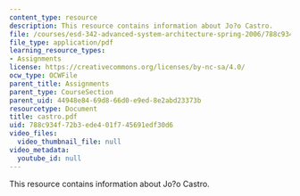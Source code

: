```yaml
---
content_type: resource
description: This resource contains information about Jo?o Castro.
file: /courses/esd-342-advanced-system-architecture-spring-2006/788c934f72b3ede401f745691edf30d6_castro.pdf
file_type: application/pdf
learning_resource_types:
- Assignments
license: https://creativecommons.org/licenses/by-nc-sa/4.0/
ocw_type: OCWFile
parent_title: Assignments
parent_type: CourseSection
parent_uid: 44948e84-69d8-66d0-e9ed-8e2abd23373b
resourcetype: Document
title: castro.pdf
uid: 788c934f-72b3-ede4-01f7-45691edf30d6
video_files:
  video_thumbnail_file: null
video_metadata:
  youtube_id: null
---
```

This resource contains information about Jo?o Castro.
